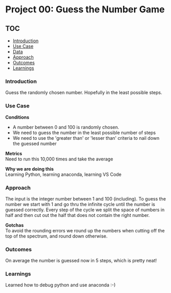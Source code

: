 # Project 00: Guess the Number Game

## TOC  
- [Introduction](#introduction)
- [Use Case](#use-case)
- [Data](#data)
- [Approach](#approach)
- [Outcomes](#outcomes)
- [Learnings](#learnings)

### Introduction    
Guess the randomly chosen number. Hopefully in the least possible steps.

### Use Case    
**Conditions**  
- A number between 0 and 100 is randomly chosen.
- We need to guess the number in the least possible number of steps
- We need to use the 'greater than' or 'lesser than' criteria to nail down the guessed number

**Metrics**     
Need to run this 10,000 times and take the average

**Why we are doing this**    
Learning Python, learning anaconda, learning VS Code


### Approach  
The input is the integer number between 1 and 100 (including). To guess the number we start with 1 and go thru the infinite cycle until the number is guessed correctly. Every step of the cycle we split the space of numbers in half and then cut out the half that does not contain the right number.

**Gotchas**     
To avoid the rounding errors we round up the numbers when cutting off the top of the spectrum, and round down otherwise.

### Outcomes
On average the number is guessed now in 5 steps, which is pretty neat!


### Learnings
Learned how to debug python and use anaconda :-) 



